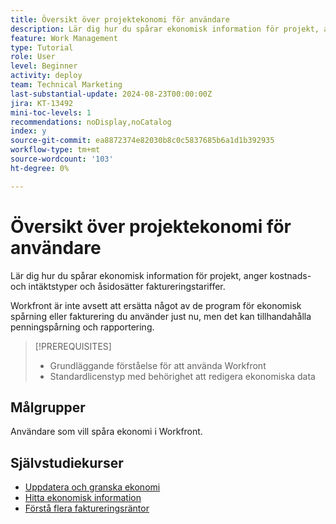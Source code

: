 ```yaml
---
title: Översikt över projektekonomi för användare
description: Lär dig hur du spårar ekonomisk information för projekt, anger kostnads- och intäktstyper och åsidosätter faktureringstariffer.
feature: Work Management
type: Tutorial
role: User
level: Beginner
activity: deploy
team: Technical Marketing
last-substantial-update: 2024-08-23T00:00:00Z
jira: KT-13492
mini-toc-levels: 1
recommendations: noDisplay,noCatalog
index: y
source-git-commit: ea8872374e82030b8c0c5837685b6a1d1b392935
workflow-type: tm+mt
source-wordcount: '103'
ht-degree: 0%

---
```



# Översikt över projektekonomi för användare

Lär dig hur du spårar ekonomisk information för projekt, anger kostnads- och intäktstyper och åsidosätter faktureringstariffer.

Workfront är inte avsett att ersätta något av de program för ekonomisk spårning eller fakturering du använder just nu, men det kan tillhandahålla penningspårning och rapportering.

>[!PREREQUISITES]
>
>* Grundläggande förståelse för att använda Workfront
>* Standardlicenstyp med behörighet att redigera ekonomiska data

## Målgrupper

Användare som vill spåra ekonomi i Workfront.


## Självstudiekurser

* [Uppdatera och granska ekonomi](/help/manage-work/project-finances/update-and-review-finances.md)
* [Hitta ekonomisk information](/help/manage-work/project-finances/find-financial-information.md)
* [Förstå flera faktureringsräntor](/help/manage-work/project-finances/multiple-billing-rates.md)
